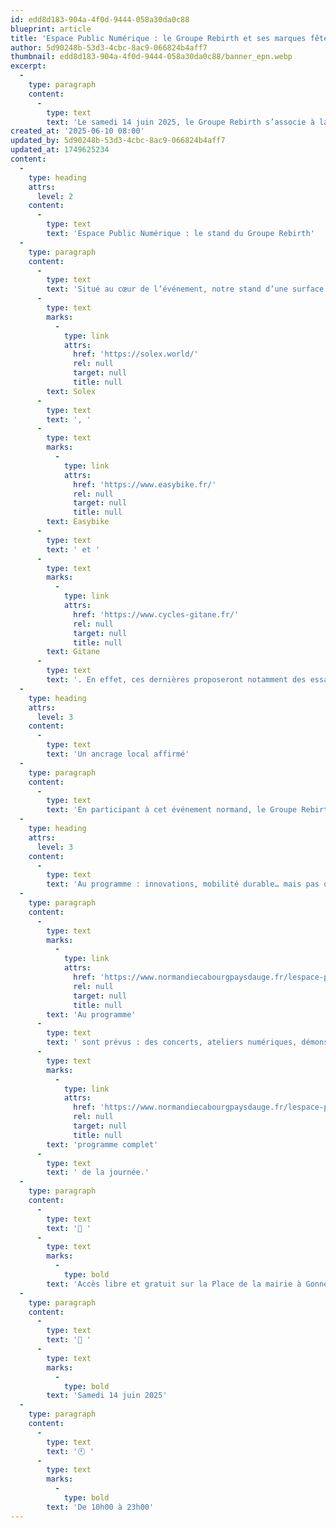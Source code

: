 ```yaml
---
id: edd8d183-904a-4f0d-9444-058a30da0c88
blueprint: article
title: 'Espace Public Numérique : le Groupe Rebirth et ses marques fêtent les 25 ans à Cabourg'
author: 5d90248b-53d3-4cbc-8ac9-066824b4aff7
thumbnail: edd8d183-904a-4f0d-9444-058a30da0c88/banner_epn.webp
excerpt:
  -
    type: paragraph
    content:
      -
        type: text
        text: 'Le samedi 14 juin 2025, le Groupe Rebirth s’associe à la célébration des 25 ans de l’Espace Public Numérique à Gonneville-en-Auge, commune limitrophe de Cabourg. Cet évènement convivial, fédérateur et accessible à tous mettra à l’honneur la culture numérique, l’innovation technologique ainsi que la mobilité durable.'
created_at: '2025-06-10 08:00'
updated_by: 5d90248b-53d3-4cbc-8ac9-066824b4aff7
updated_at: 1749625234
content:
  -
    type: heading
    attrs:
      level: 2
    content:
      -
        type: text
        text: 'Espace Public Numérique : le stand du Groupe Rebirth'
  -
    type: paragraph
    content:
      -
        type: text
        text: 'Situé au cœur de l’événement, notre stand d’une surface de 33 m² mettra à l’honneur trois de nos marques : '
      -
        type: text
        marks:
          -
            type: link
            attrs:
              href: 'https://solex.world/'
              rel: null
              target: null
              title: null
        text: Solex
      -
        type: text
        text: ', '
      -
        type: text
        marks:
          -
            type: link
            attrs:
              href: 'https://www.easybike.fr/'
              rel: null
              target: null
              title: null
        text: Easybike
      -
        type: text
        text: ' et '
      -
        type: text
        marks:
          -
            type: link
            attrs:
              href: 'https://www.cycles-gitane.fr/'
              rel: null
              target: null
              title: null
        text: Gitane
      -
        type: text
        text: '. En effet, ces dernières proposeront notamment des essais de Vélos à Assistance Electrique (VAE) tout au long de la journée.'
  -
    type: heading
    attrs:
      level: 3
    content:
      -
        type: text
        text: 'Un ancrage local affirmé'
  -
    type: paragraph
    content:
      -
        type: text
        text: 'En participant à cet événement normand, le Groupe Rebirth affirme son enracinement local. Avec son site d’assemblage basé à Saint-Lô, le Groupe Rebirth contribue au dynamisme économique de la région et défend un modèle industriel local, durable et engagé.'
  -
    type: heading
    attrs:
      level: 3
    content:
      -
        type: text
        text: 'Au programme : innovations, mobilité durable… mais pas que !'
  -
    type: paragraph
    content:
      -
        type: text
        marks:
          -
            type: link
            attrs:
              href: 'https://www.normandiecabourgpaysdauge.fr/lespace-public-numerique/'
              rel: null
              target: null
              title: null
        text: 'Au programme'
      -
        type: text
        text: ' sont prévus : des concerts, ateliers numériques, démonstrations robotiques, jeux vidéo, débats… et en clôture, un spectaculaire vidéo mapping et une œuvre collective en light painting. Découvrez le '
      -
        type: text
        marks:
          -
            type: link
            attrs:
              href: 'https://www.normandiecabourgpaysdauge.fr/lespace-public-numerique/'
              rel: null
              target: null
              title: null
        text: 'programme complet'
      -
        type: text
        text: ' de la journée.'
  -
    type: paragraph
    content:
      -
        type: text
        text: '📍 '
      -
        type: text
        marks:
          -
            type: bold
        text: 'Accès libre et gratuit sur la Place de la mairie à Gonneville-en-Auge (14)'
  -
    type: paragraph
    content:
      -
        type: text
        text: '📅 '
      -
        type: text
        marks:
          -
            type: bold
        text: 'Samedi 14 juin 2025'
  -
    type: paragraph
    content:
      -
        type: text
        text: '🕙 '
      -
        type: text
        marks:
          -
            type: bold
        text: 'De 10h00 à 23h00'
---
```

